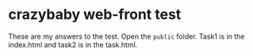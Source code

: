 # crazybaby web-front test

These are my answers to the test. Open the `public` folder. Task1 is in the index.html and task2 is in the task.html.
